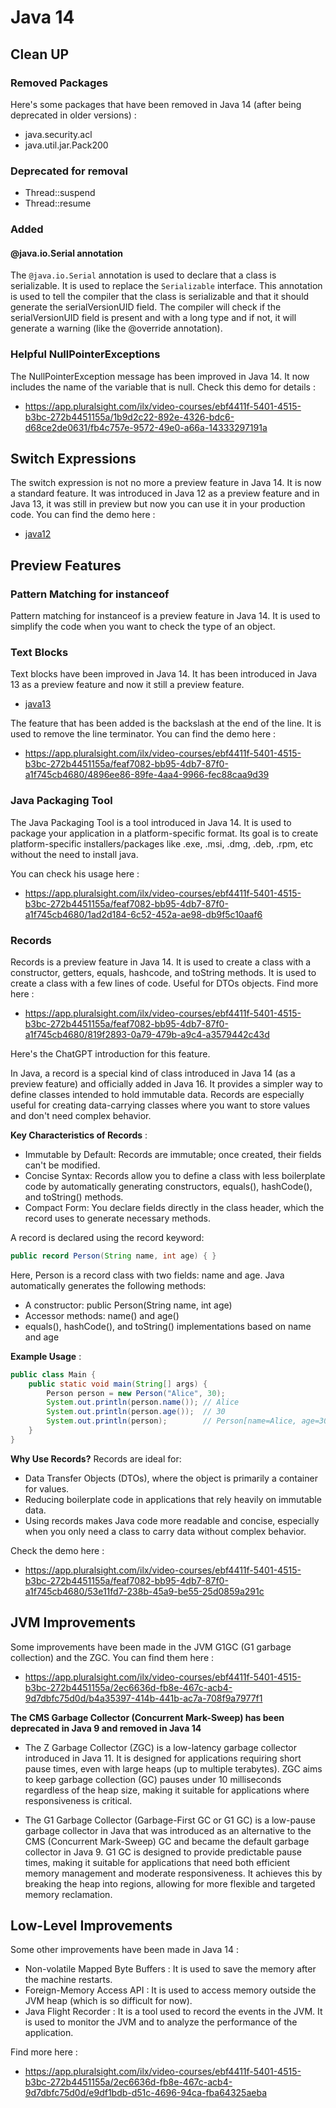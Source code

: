# Java 14

## Clean UP

### Removed Packages

Here's some packages that have been removed in Java 14 (after being deprecated in older versions) :
- java.security.acl
- java.util.jar.Pack200

### Deprecated for removal

- Thread::suspend
- Thread::resume

### Added

#### @java.io.Serial annotation

The `@java.io.Serial` annotation is used to declare that a class is serializable. It is used to replace the `Serializable` interface.
This annotation is used to tell the compiler that the class is serializable and that it should generate the serialVersionUID field.
The compiler will check if the serialVersionUID field is present and with a long type and if not, it will generate a warning (like the @override annotation).

### Helpful NullPointerExceptions

The NullPointerException message has been improved in Java 14. It now includes the name of the variable that is null.
Check this demo for details :
- https://app.pluralsight.com/ilx/video-courses/ebf4411f-5401-4515-b3bc-272b4451155a/1b9d2c22-892e-4326-bdc6-d68ce2de0631/fb4c757e-9572-49e0-a66a-14333297191a

## Switch Expressions

The switch expression is not no more a preview feature in Java 14. It is now a standard feature.
It was introduced in Java 12 as a preview feature and in Java 13, it was still in preview but now you can use it in your production code.
You can find the demo here :
- [java12](../java12)

## Preview Features

### Pattern Matching for instanceof

Pattern matching for instanceof is a preview feature in Java 14. It is used to simplify the code when you want to check the type of an object.

### Text Blocks

Text blocks have been improved in Java 14. 
It has been introduced in Java 13 as a preview feature and now it still a preview feature.
- [java13](../java13)

The feature that has been added is the backslash at the end of the line. It is used to remove the line terminator.
You can find the demo here :
- https://app.pluralsight.com/ilx/video-courses/ebf4411f-5401-4515-b3bc-272b4451155a/feaf7082-bb95-4db7-87f0-a1f745cb4680/4896ee86-89fe-4aa4-9966-fec88caa9d39

### Java Packaging Tool

The Java Packaging Tool is a tool introduced in Java 14. It is used to package your application in a platform-specific format.
Its goal is to create platform-specific installers/packages like .exe, .msi, .dmg, .deb, .rpm, etc without the need to install java.

You can check his usage here :
- https://app.pluralsight.com/ilx/video-courses/ebf4411f-5401-4515-b3bc-272b4451155a/feaf7082-bb95-4db7-87f0-a1f745cb4680/1ad2d184-6c52-452a-ae98-db9f5c10aaf6

### Records

Records is a preview feature in Java 14. It is used to create a class with a constructor, getters, equals, hashcode, and toString methods.
It is used to create a class with a few lines of code. Useful for DTOs objects.
Find more here :
- https://app.pluralsight.com/ilx/video-courses/ebf4411f-5401-4515-b3bc-272b4451155a/feaf7082-bb95-4db7-87f0-a1f745cb4680/819f2893-0a79-479b-a9c4-a3579442c43d

Here's the ChatGPT introduction for this feature.

In Java, a record is a special kind of class introduced in Java 14 (as a preview feature) and officially added in Java 16. 
It provides a simpler way to define classes intended to hold immutable data. Records are especially useful for creating data-carrying classes where you want to store values and don't need complex behavior.

**Key Characteristics of Records** :
- Immutable by Default: Records are immutable; once created, their fields can't be modified.
- Concise Syntax: Records allow you to define a class with less boilerplate code by automatically generating constructors, equals(), hashCode(), and toString() methods.
- Compact Form: You declare fields directly in the class header, which the record uses to generate necessary methods.

A record is declared using the record keyword:
```java
public record Person(String name, int age) { }
```

Here, Person is a record class with two fields: name and age. Java automatically generates the following methods:
- A constructor: public Person(String name, int age)
- Accessor methods: name() and age()
- equals(), hashCode(), and toString() implementations based on name and age

**Example Usage** :
```java
public class Main {
    public static void main(String[] args) {
        Person person = new Person("Alice", 30);
        System.out.println(person.name()); // Alice
        System.out.println(person.age());  // 30
        System.out.println(person);        // Person[name=Alice, age=30]
    }
}
```

**Why Use Records?**
Records are ideal for:
- Data Transfer Objects (DTOs), where the object is primarily a container for values.
- Reducing boilerplate code in applications that rely heavily on immutable data.
- Using records makes Java code more readable and concise, especially when you only need a class to carry data without complex behavior.

Check the demo here :
- https://app.pluralsight.com/ilx/video-courses/ebf4411f-5401-4515-b3bc-272b4451155a/feaf7082-bb95-4db7-87f0-a1f745cb4680/53e11fd7-238b-45a9-be55-25d0859a291c

## JVM Improvements

Some improvements have been made in the JVM G1GC (G1 garbage collection) and the ZGC.
You can find them here :
- https://app.pluralsight.com/ilx/video-courses/ebf4411f-5401-4515-b3bc-272b4451155a/2ec6636d-fb8e-467c-acb4-9d7dbfc75d0d/b4a35397-414b-441b-ac7a-708f9a7977f1

**The CMS Garbage Collector (Concurrent Mark-Sweep) has been deprecated in Java 9 and removed in Java 14**

- The Z Garbage Collector (ZGC) is a low-latency garbage collector introduced in Java 11. It is designed for applications requiring short pause times, even with large heaps (up to multiple terabytes). ZGC aims to keep garbage collection (GC) pauses under 10 milliseconds regardless of the heap size, making it suitable for applications where responsiveness is critical.

- The G1 Garbage Collector (Garbage-First GC or G1 GC) is a low-pause garbage collector in Java that was introduced as an alternative to the CMS (Concurrent Mark-Sweep) GC and became the default garbage collector in Java 9. G1 GC is designed to provide predictable pause times, making it suitable for applications that need both efficient memory management and moderate responsiveness. It achieves this by breaking the heap into regions, allowing for more flexible and targeted memory reclamation.

## Low-Level Improvements

Some other improvements have been made in Java 14 :
- Non-volatile Mapped Byte Buffers : It is used to save the memory after the machine restarts.
- Foreign-Memory Access API : It is used to access memory outside the JVM heap (which is so difficult for now).
- Java Flight Recorder : It is a tool used to record the events in the JVM. It is used to monitor the JVM and to analyze the performance of the application.

Find more here :
- https://app.pluralsight.com/ilx/video-courses/ebf4411f-5401-4515-b3bc-272b4451155a/2ec6636d-fb8e-467c-acb4-9d7dbfc75d0d/e9df1bdb-d51c-4696-94ca-fba64325aeba

